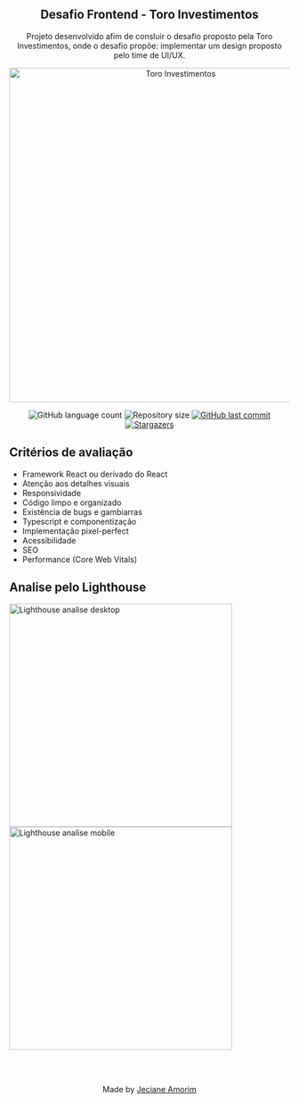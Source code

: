 <div align="center">
	<h2>Desafio Frontend - Toro Investimentos</h2>
	<p>Projeto desenvolvido afim de consluir o desafio proposto pela Toro Investimentos, onde o desafio propõe: implementar um design proposto pelo time de UI/UX. </p> 
  	<img width="600" src="https://github.com/JecianeSilva/toro-desafio/assets/43557425/35010ae7-f714-4406-b612-564fe884ff52" alt="Toro Investimentos"/>
</div>

<p align="center">
  <img alt="GitHub language count" src="https://img.shields.io/github/languages/count/JecianeSilva/toro-desafio?color=%2304D361"/>
  <img alt="Repository size" src="https://img.shields.io/github/repo-size/JecianeSilva/toro-desafio" />
  <a href="https://github.com/JecianeSilva/toro-desafio/commits/main">
    <img alt="GitHub last commit" src="https://img.shields.io/github/last-commit/JecianeSilva/toro-desafio" />
  </a>
  <!-- <img alt="License" src="https://img.shields.io/badge/license-MIT-brightgreen" /> -->
  <a href="https://github.com/JecianeSilva/toro-desafio/stargazers">
    <img alt="Stargazers" src="https://img.shields.io/github/stars/JecianeSilva/toro-desafio?style=social" />
  </a>
</p>

##  Critérios de avaliação
- Framework React ou derivado do React
- Atenção aos detalhes visuais
- Responsividade
- Código limpo e organizado
- Existência de bugs e gambiarras
- Typescript e componentização
- Implementação pixel-perfect
- Acessibilidade
- SEO
- Performance (Core Web Vitals)

##  Analise pelo Lighthouse

<img width="400" src="https://github.com/JecianeSilva/toro-desafio/assets/43557425/50560610-1130-41fa-a14c-20480496f58f" alt="Lighthouse analise desktop"/>
<img width="400" src="https://github.com/JecianeSilva/toro-desafio/assets/43557425/1e28cb10-50c9-4768-80b1-72eaf2dd257b" alt="Lighthouse analise mobile"/>

<br></br>
<div align="center">
<p>Made by <a href="https://jecianesilva.github.io/">Jeciane Amorim</a></p>
</div>

